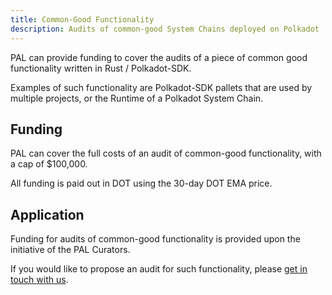 ```yaml
---
title: Common-Good Functionality
description: Audits of common-good System Chains deployed on Polkadot
---
```


PAL can provide funding to cover the audits of a piece of common good functionality written in Rust / Polkadot-SDK.

Examples of such functionality are Polkadot-SDK pallets that are used by multiple projects, or the Runtime of a Polkadot System Chain.

## Funding
PAL can cover the full costs of an audit of common-good functionality, with a cap of $100,000.

All funding is paid out in DOT using the 30-day DOT EMA price.

## Application
Funding for audits of common-good functionality is provided upon the initiative of the PAL Curators.

If you would like to propose an audit for such functionality, please [get in touch with us](/contact).
